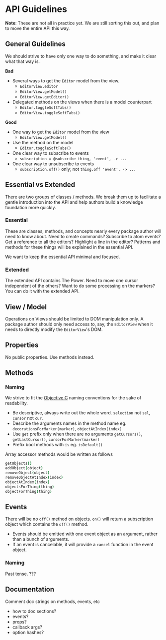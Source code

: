 # API Guidelines

__Note__: These are not all in practice yet. We are still sorting this out, and plan to move the entire API this way.

## General Guidelines

We should strive to have only one way to do something, and make it clear what that way is.

__Bad__
* Several ways to get the `Editor` model from the view.
  * `EditorView.editor`
  * `EditorView.getModel()`
  * `EditorView.getEditor()`
* Delegated methods on the views when there is a model counterpart
  * `Editor.toggleSoftTabs()`
  * `EditorView.toggleSoftTabs()`

__Good__
* One way to get the `Editor` model from the view
  * `EditorView.getModel()`
* Use the method on the model
  * `Editor.toggleSoftTabs()`
* One clear way to subscribe to events
  * `subscription = @subscribe thing, 'event', -> ...`
* One clear way to unsubscribe to events
  * `subscription.off()` only; not `thing.off 'event', -> ...`

## Essential vs Extended

There are two groups of classes / methods. We break them up to facilitate a gentle introduction into the API and help authors build a knowledge foundation more quickly.

### Essential

These are classes, methods, and concepts nearly every package author will need to know about. Need to create commands? Subscribe to atom events? Get a reference to all the editors? Highlight a line in the editor? Patterns and methods for these things will be explained in the essential API.

We want to keep the essential API minimal and focused.

### Extended

The extended API contains The Power. Need to move one cursor independent of the others? Want to do some processing on the markers? You can do it with the extended API.

## View / Model

Operations on Views should be limited to DOM manipulation only. A package author should only need access to, say, the `EditorView` when it needs to directly modify the `EditorView`'s DOM.

## Properties

No public properties. Use methods instead.

## Methods

### Naming

We strive to fit the [Objective C][naming] naming conventions for the sake of readability.

* Be descriptive, always write out the whole word. `selection` not `sel`, `cursor` not `cur`.
* Describe the arguments names in the method name eg. `decorationsForMarker(marker)`, `objectAtIndex(index)`
* Use `get` prefix only when there are no arguments `getCursors()`, `getLastCursor()`, `cursorForMarker(marker)`
* Prefix bool methods with `is` eg. `isDefault()`

Array accessor methods would be written as follows

```coffee
getObjects()
addObject(object)
removeObject(object)
removeObjectAtIndex(index)
objectAtIndex(index)
objectsForThing(thing)
objectForThing(thing)
```

## Events

There will be no `off()` method on objects. `on()` will return a subscription object which contains the `off()` method.

* Events should be emitted with one event object as an argument, rather than a bunch of arguments.
* If an event is cancelable, it will provide a `cancel` function in the event object.

### Naming

Past tense. ???

## Documentation

Comment doc strings on methods, events, etc

* how to doc sections?
* events?
* props?
* callback args?
* option hashes?

[naming]:https://developer.apple.com/library/mac/documentation/Cocoa/Conceptual/CodingGuidelines/Articles/NamingMethods.html
